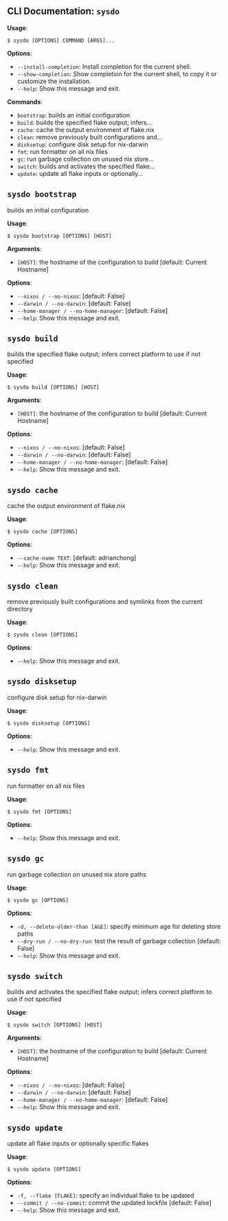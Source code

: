 ## CLI Documentation: `sysdo`

**Usage**:

```console
$ sysdo [OPTIONS] COMMAND [ARGS]...
```

**Options**:

* `--install-completion`: Install completion for the current shell.
* `--show-completion`: Show completion for the current shell, to copy it or customize the installation.
* `--help`: Show this message and exit.

**Commands**:

* `bootstrap`: builds an initial configuration
* `build`: builds the specified flake output; infers...
* `cache`: cache the output environment of flake.nix
* `clean`: remove previously built configurations and...
* `disksetup`: configure disk setup for nix-darwin
* `fmt`: run formatter on all nix files
* `gc`: run garbage collection on unused nix store...
* `switch`: builds and activates the specified flake...
* `update`: update all flake inputs or optionally...

## `sysdo bootstrap`

builds an initial configuration

**Usage**:

```console
$ sysdo bootstrap [OPTIONS] [HOST]
```

**Arguments**:

* `[HOST]`: the hostname of the configuration to build [default: Current Hostname]

**Options**:

* `--nixos / --no-nixos`: [default: False]
* `--darwin / --no-darwin`: [default: False]
* `--home-manager / --no-home-manager`: [default: False]
* `--help`: Show this message and exit.

## `sysdo build`

builds the specified flake output; infers correct platform to use if not specified

**Usage**:

```console
$ sysdo build [OPTIONS] [HOST]
```

**Arguments**:

* `[HOST]`: the hostname of the configuration to build [default: Current Hostname]

**Options**:

* `--nixos / --no-nixos`: [default: False]
* `--darwin / --no-darwin`: [default: False]
* `--home-manager / --no-home-manager`: [default: False]
* `--help`: Show this message and exit.

## `sysdo cache`

cache the output environment of flake.nix

**Usage**:

```console
$ sysdo cache [OPTIONS]
```

**Options**:

* `--cache-name TEXT`: [default: adrianchong]
* `--help`: Show this message and exit.

## `sysdo clean`

remove previously built configurations and symlinks from the current directory

**Usage**:

```console
$ sysdo clean [OPTIONS]
```

**Options**:

* `--help`: Show this message and exit.

## `sysdo disksetup`

configure disk setup for nix-darwin

**Usage**:

```console
$ sysdo disksetup [OPTIONS]
```

**Options**:

* `--help`: Show this message and exit.

## `sysdo fmt`

run formatter on all nix files

**Usage**:

```console
$ sysdo fmt [OPTIONS]
```

**Options**:

* `--help`: Show this message and exit.

## `sysdo gc`

run garbage collection on unused nix store paths

**Usage**:

```console
$ sysdo gc [OPTIONS]
```

**Options**:

* `-d, --delete-older-than [AGE]`: specify minimum age for deleting store paths
* `--dry-run / --no-dry-run`: test the result of garbage collection  [default: False]
* `--help`: Show this message and exit.

## `sysdo switch`

builds and activates the specified flake output; infers correct platform to use if not specified

**Usage**:

```console
$ sysdo switch [OPTIONS] [HOST]
```

**Arguments**:

* `[HOST]`: the hostname of the configuration to build [default: Current Hostname]

**Options**:

* `--nixos / --no-nixos`: [default: False]
* `--darwin / --no-darwin`: [default: False]
* `--home-manager / --no-home-manager`: [default: False]
* `--help`: Show this message and exit.

## `sysdo update`

update all flake inputs or optionally specific flakes

**Usage**:

```console
$ sysdo update [OPTIONS]
```

**Options**:

* `-f, --flake [FLAKE]`: specify an individual flake to be updated
* `--commit / --no-commit`: commit the updated lockfile  [default: False]
* `--help`: Show this message and exit.
